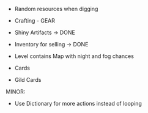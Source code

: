 - Random resources when digging
- Crafting - GEAR
- Shiny Artifacts -> DONE
- Inventory for selling -> DONE
- Level contains Map with night and fog chances

- Cards
- Gild Cards

MINOR:
- Use Dictionary for more actions instead of looping

